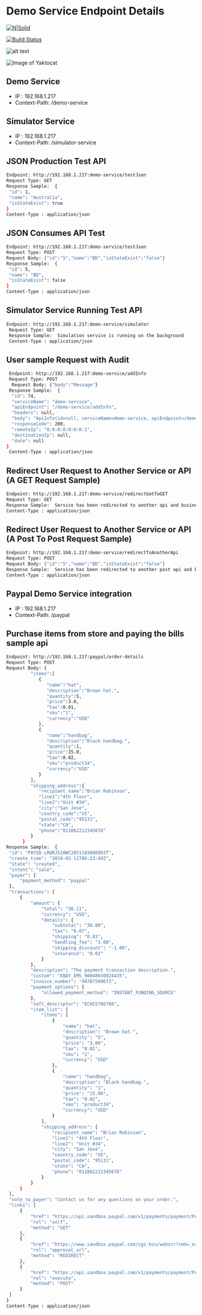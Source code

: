 
# Demo Service Endpoint Details

[![N|Solid](https://cldup.com/dTxpPi9lDf.thumb.png)](https://nodesource.com/products/nsolid)

[![Build Status](https://travis-ci.org/joemccann/dillinger.svg?branch=master)](https://travis-ci.org/joemccann/dillinger)

![alt text]()

![Image of Yaktocat](https://octodex.github.com/images/yaktocat.png)

## Demo Service
   - IP  : 192.168.1.217
   - Context-Path: /demo-service
  
## Simulator Service
   - IP  : 192.168.1.217
   - Context-Path: /simulator-service
    
   ## JSON Production Test API
   ```sh
 Endpoint: http://192.168.1.217:demo-service/testJson 
   Request Type: GET
   Response Sample:  {
    "id": 1,
    "name": "Australia",
    "isStateExist": true
}
   Content-Type : application/json
```
  
  ## JSON Consumes API Test
   ```sh
 Endpoint: http://192.168.1.217:demo-service/testJson 
   Request Type: POST
   Request Body: {"id":"5","name":"BD","isStateExist":"false"}
   Response Sample:  {
    "id": 5,
    "name": "BD",
    "isStateExist": false
}
   Content-Type : application/json
```

## Simulator Service Running Test API

  ```sh
 Endpoint: http://192.168.1.217:demo-service/simulator
   Request Type: GET
   Response Sample:  Simulation service is running on the background
   Content-Type : application/json
```

## User sample Request with Audit
  ```sh
   Endpoint: http://192.168.1.217:demo-service/addInfo
   Request Type: POST
    Request Body: {"body":"Message"}
   Response Sample:  {
    "id": 74,
    "serviceName": "demo-service",
    "apiEndpoint": "/demo-service/addInfo",
    "headers": null,
    "body": "ApiInfo(id=null, serviceName=demo-service, apiEndpoint=/demo-service/addInfo, headers=null, body=Message, responseCode=200, remoteIp=0:0:0:0:0:0:0:1, destinationIp=null, date=null)",
    "responseCode": 200,
    "remoteIp": "0:0:0:0:0:0:0:1",
    "destinationIp": null,
    "date": null
}
   Content-Type : application/json
```

 ## Redirect User Request to Another Service or API (A GET Request Sample)
 
   ```sh
   Endpoint: http://192.168.1.217:demo-service/redirectGetToGET
   Request Type: GET
   Response Sample:  Service has been redirected to another api and business successfully processed
   Content-Type : application/json
```
 ## Redirect User Request to Another Service or API (A Post To Post Request Sample)
 
   ```sh
   Endpoint: http://192.168.1.217:demo-service/redirectToAnotherApi
   Request Type: POST
   Request Body: {"id":"5","name":"BD","isStateExist":"false"}
   Response Sample:  Service has been redirected to another post api and business successfully processed
   Content-Type : application/json
```


## Paypal Demo Service integration
   - IP  : 192.168.1.217
   - Context-Path: /paypal
  
 ## Purchase items from store and paying the bills sample api 

   ```sh
   Endpoint: http://192.168.1.217:paypal/order-details
   Request Type: POST
   Request Body: {  
            "items":[  
               {  
                  "name":"hat",
                  "description":"Brown hat.",
                  "quantity":5,
                  "price":3.0,
                  "tax":0.01,
                  "sku":"1",
                  "currency":"USD"
               },
               {  
                  "name":"handbag",
                  "description":"Black handbag.",
                  "quantity":1,
                  "price":15.0,
                  "tax":0.02,
                  "sku":"product34",
                  "currency":"USD"
               }
            ],
            "shipping_address":{  
               "recipient_name":"Brian Robinson",
               "line1":"4th Floor",
               "line2":"Unit #34",
               "city":"San Jose",
               "country_code":"US",
               "postal_code":"95131",
               "state":"CA",
               "phone":"011862212345678"
            }
         }
   Response Sample:  {
    "id": "PAYID-LRQRJ5I0WC2851103080803T",
    "create_time": "2019-02-11T06:23:49Z",
    "state": "created",
    "intent": "sale",
    "payer": {
        "payment_method": "paypal"
    },
    "transactions": [
        {
            "amount": {
                "total": "30.11",
                "currency": "USD",
                "details": {
                    "subtotal": "30.00",
                    "tax": "0.07",
                    "shipping": "0.03",
                    "handling_fee": "1.00",
                    "shipping_discount": "-1.00",
                    "insurance": "0.01"
                }
            },
            "description": "The payment transaction description.",
            "custom": "EBAY_EMS_90048630024435",
            "invoice_number": "48787589673",
            "payment_options": {
                "allowed_payment_method": "INSTANT_FUNDING_SOURCE"
            },
            "soft_descriptor": "ECHI5786786",
            "item_list": {
                "items": [
                    {
                        "name": "hat",
                        "description": "Brown hat.",
                        "quantity": "5",
                        "price": "3.00",
                        "tax": "0.01",
                        "sku": "1",
                        "currency": "USD"
                    },
                    {
                        "name": "handbag",
                        "description": "Black handbag.",
                        "quantity": "1",
                        "price": "15.00",
                        "tax": "0.02",
                        "sku": "product34",
                        "currency": "USD"
                    }
                ],
                "shipping_address": {
                    "recipient_name": "Brian Robinson",
                    "line1": "4th Floor",
                    "line2": "Unit #34",
                    "city": "San Jose",
                    "country_code": "US",
                    "postal_code": "95131",
                    "state": "CA",
                    "phone": "011862212345678"
                }
            }
        }
    ],
    "note_to_payer": "Contact us for any questions on your order.",
    "links": [
        {
            "href": "https://api.sandbox.paypal.com/v1/payments/payment/PAYID-LRQRJ5I0WC2851103080803T",
            "rel": "self",
            "method": "GET"
        },
        {
            "href": "https://www.sandbox.paypal.com/cgi-bin/webscr?cmd=_express-checkout&token=EC-8YY68119P3664330N",
            "rel": "approval_url",
            "method": "REDIRECT"
        },
        {
            "href": "https://api.sandbox.paypal.com/v1/payments/payment/PAYID-LRQRJ5I0WC2851103080803T/execute",
            "rel": "execute",
            "method": "POST"
        }
    ]
}
   Content-Type : application/json
```
